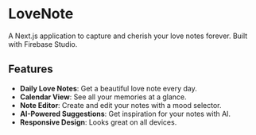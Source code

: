 # LoveNote

A Next.js application to capture and cherish your love notes forever. Built with Firebase Studio.

## Features

- **Daily Love Notes**: Get a beautiful love note every day.
- **Calendar View**: See all your memories at a glance.
- **Note Editor**: Create and edit your notes with a mood selector.
- **AI-Powered Suggestions**: Get inspiration for your notes with AI.
- **Responsive Design**: Looks great on all devices.
